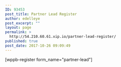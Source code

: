 ```yaml
---
ID: 93453
post_title: Partner Lead Register
author: edelleye
post_excerpt: ""
layout: page
permalink: >
  http://54.210.60.61.xip.io/partner-lead-register/
published: true
post_date: 2017-10-26 09:09:49
---
```

[wppb-register form_name="partner-lead"]